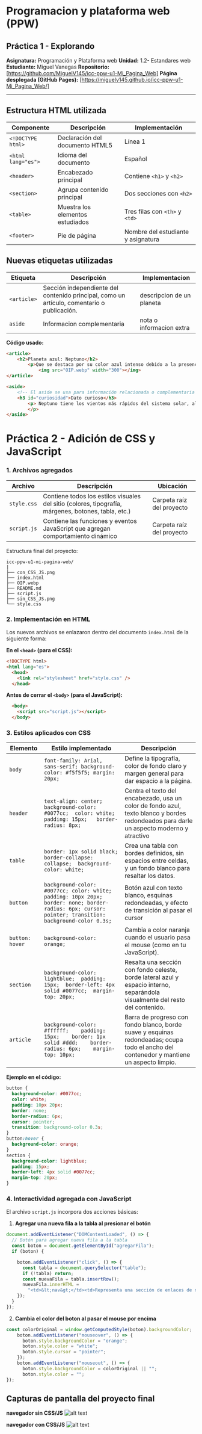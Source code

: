 # Programacion y plataforma web (PPW)

## Práctica 1 - Explorando 

**Asignatura:** Programación y Plataforma web
**Unidad:** 1.2- Estandares web
**Estudiante:** Miguel Vanegas
**Repositorio:** [https://github.com/MiguelV145/icc-ppw-u1-Mi_Pagina_Web]
**Página desplegada (GitHub Pages):** [https://miguelv145.github.io/icc-ppw-u1-Mi_Pagina_Web/]

---

## Estructura HTML utilizada

| Componente | Descripción | Implementación |
|-------------|--------------|----------------|
| `<!DOCTYPE html>` | Declaración del documento HTML5 | Línea 1 |
| `<html lang="es">` | Idioma del documento | Español |
| `<header>` | Encabezado principal | Contiene `<h1>` y `<h2>` |
| `<section>` | Agrupa contenido principal | Dos secciones con `<h2>` |
| `<table>` | Muestra los elementos estudiados | Tres filas con `<th>` y `<td>` |
| `<footer>` | Pie de página | Nombre del estudiante y asignatura |

## Nuevas etiquetas utilizadas

| Etiqueta  | Descripción  | Implementacion  |
|------------|-------------|-----------|
|`<article>` | Sección independiente del contenido principal, como un artículo, comentario o publicación. | descripcion de un planeta |
| `aside` |   Informacion complementaria  | nota o informacion extra |

**Código usado:**

```html
<article>
    <h2>Planeta azul: Neptuno</h2>
        <p>Que se destaca por su color azul intenso debido a la presencia de metano en su atmósfera. Aunque la Tierra también se ve de color azul debido a su gran cantidad de agua, Neptuno es el único planeta del sistema solar que se le atribuye este color característico. Neptuno es el octavo planeta del sistema solar y se encuentra a aproximadamente 4.500 millones de kilómetros del Sol.</p>
            <img src="OIP.webp" width="300"></img>
</article>

<aside>
    <!-- El aside se usa para información relacionada o complementaria -->
    <h3 id="curiosidad">Dato curioso</h3>
        <p> Neptuno tiene los vientos más rápidos del sistema solar, alcanzando hasta 2,100 km/h.   Esta información complementa el artículo principal sobre el planeta.
        </p>
</aside>
```

# Práctica 2 - Adición  de CSS y JavaScript


### 1. Archivos agregados

| Archivo     | Descripción                                                                                         | Ubicación                 |
| ----------- | --------------------------------------------------------------------------------------------------- | ------------------------- |
| `style.css` | Contiene todos los estilos visuales del sitio (colores, tipografía, márgenes, botones, tabla, etc.) | Carpeta raíz del proyecto |
| `script.js` | Contiene las funciones y eventos JavaScript que agregan comportamiento dinámico                     | Carpeta raíz del proyecto |

Estructura final del proyecto:

```
icc-ppw-u1-mi-pagina-web/
|
├── con_CSS_JS.png
├── index.html
├── OIP.webp
├── README.md
├── script.js
├── sin_CSS_JS.png
└── style.css
```


### 2. Implementación en HTML

Los nuevos archivos se enlazaron dentro del documento `index.html` de la siguiente forma:


**En el `<head>` (para el CSS):**

```html
<!DOCTYPE html>
<html lang="es">
  <head>
    <link rel="stylesheet" href="style.css" />
  </head>
```

**Antes de cerrar el `<body>` (para el JavaScript):**

```html
  <body>  
    <script src="script.js"></script>
  </body>
```


### 3. Estilos aplicados con CSS


| Elemento                    | Estilo implementado                                            | Descripción                             |
| --------------------------- | -------------------------------------------------------------- | --------------------------------------- |
| `body`                      | `font-family: Arial, sans-serif; background-color: #f5f5f5; margin: 20px;` | Define la tipografía, color de fondo claro y margen general para dar espacio a la página. |
| `header`                    |   `text-align: center; background-color: #0077cc;  color: white;   padding: 15px;   border-radius: 8px;` | Centra el texto del encabezado, usa un color de fondo azul, texto blanco y bordes redondeados para darle un aspecto moderno y atractivo |
| `table`                    |  `border: 1px solid black;  border-collapse: collapse;  background-color: white;`   |  Crea una tabla con bordes definidos, sin espacios entre celdas, y un fondo blanco para resaltar los datos. |
| `button`                   |  `background-color: #0077cc; color: white; padding: 10px 20px; border: none; border-radius: 6px; cursor: pointer; transition: background-color 0.3s;` | Botón azul con texto blanco, esquinas redondeadas, y efecto de transición al pasar el cursor |
| `button: hover `| `background-color: orange;`| Cambia a color naranja cuando el usuario pasa el mouse (como en tu JavaScript). |
| `section`                   |   `background-color: lightblue;  padding: 15px;  border-left: 4px solid #0077cc;  margin-top: 20px;` | Resalta una sección con fondo celeste, borde lateral azul y espacio interno, separándola visualmente del resto del contenido. |
| `article`                  |  `background-color: #ffffff;    padding: 15px;    border: 1px solid #ddd;    border-radius: 6px;    margin-top: 10px;` | Barra de progreso con fondo blanco, borde suave y esquinas redondeadas; ocupa todo el ancho del contenedor y mantiene un aspecto limpio. |

**Ejemplo en el código:**

```css
button {
  background-color: #0077cc;
  color: white; 
  padding: 10px 20px; 
  border: none; 
  border-radius: 6px; 
  cursor: pointer; 
  transition: background-color 0.3s;
}
button:hover {
  background-color: orange; 
}
section {
  background-color: lightblue;
  padding: 15px;
  border-left: 4px solid #0077cc;
  margin-top: 20px;
}  
```
###  4. Interactividad agregada con JavaScript

El archivo `script.js` incorpora dos acciones básicas:


1. **Agregar una nueva fila a la tabla al presionar el botón**

```javascript
document.addEventListener("DOMContentLoaded", () => {
  // Botón para agregar nueva fila a la tabla
  const boton = document.getElementById("agregarFila");
  if (boton) {

    boton.addEventListener("click", () => {
      const tabla = document.querySelector("table");
      if (!tabla) return;
      const nuevaFila = tabla.insertRow();
      nuevaFila.innerHTML =
        "<td>&lt;nav&gt;</td><td>Representa una sección de enlaces de navegación, como menús principales, barras laterales o enlaces internos.</td>";
    });
  }
});
```

2. **Cambia el color del boton al pasar el mouse por encima**

```javascript
const colorOriginal = window.getComputedStyle(boton).backgroundColor;
    boton.addEventListener("mouseover", () => {
      boton.style.backgroundColor = "orange";
      boton.style.color = "white";
      boton.style.cursor = "pointer";
    });
    boton.addEventListener("mouseout", () => {
      boton.style.backgroundColor = colorOriginal || "";
      boton.style.color = "";
});
```

## Capturas de pantalla del proyecto final 

**navegador sin CSS/JS**
![alt text](<sin_CSS_JS.png>)

**navegador con CSS/JS**
![alt text](<con_CSS_JS.png>)